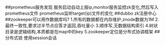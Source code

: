 ##prometheus服务发现
服务启动自动上报ip,monitor服务监控zk变化,然后写入prometheus文件
prometheus监听target(ip)文件的变化
##dubbo
zk注册中心
##zookeeper可以用作数据库吗?
1.所有的数据都在内存维护,znode数据为1M
2.最终一致性,要求过半节点应答才返回,吞吐量小
3.顺序写,无数据结构索引
4.树状目录是逻辑结构,本质都是在map中的key
5.zookeeper定位是分布式协调框架
##分布式锁
使用session会话
